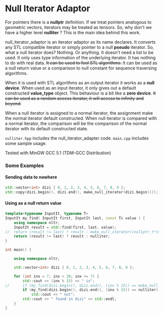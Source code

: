 # Null Iterator Adaptor

For pointers there is a **nullptr** definition. If we treat pointers analogous to geometric vectors, iterators may be treated as tensors. So, why don't we have a higher level **nulliter** ? This is the main idea behind this work.

null_iterator_adaptor is an iterator adaptor as its name declares. It converts any STL compatible iterator or simply pointer to a null **pseudo** iterator. So, what a null iterator does? Nothing. Or anything. It doesn't need a list to be used. It only uses type information of the underlying iterator. It has nothing to do with real data. ~~It can be used to fool STL algorithms.~~ It can be used as a null return value or a comparison to null constant for sequence traversing algorithms.

When it is used with STL algorithms as an output iterator it works as a **null device**. When used as an input iterator, it only gives out a default constructed **value_type** object. This behaviour is a bit like a **zero device**. ~~It can be used as a random access iterator, it will access to infinity and beyond.~~

When a null iterator is assigned to a normal iterator, the assignment make the normal iterator default constructed. When null iterator is compared with a normal iterator, the comparison will be the comparison of the normal iterator with its default constructed state.

`nulliter.hpp` includes the null_iterator_adapter code.
`main.cpp` includes some sample usage.

Tested with MinGW GCC 5.1 (TDM-GCC Distribution)

### Some Examples

#### Sending data to nowhere
```c++
std::vector<int> dizi { 0, 1, 2, 3, 4, 5, 6, 7, 8, 9 };
std::copy(dizi.begin(), dizi.end(), make_null_iterator(dizi.begin()));
```

#### Using as a null return value
```c++
template<typename InputIt, typename T>
InputIt my_find( InputIt first, InputIt last, const T& value ) {
	using namespace nltr;
	InputIt result = std::find(first, last, value);
//	return (result != last) ? result : make_null_iterator((nullptr_t*)nullptr);
	return (result != last) ? result : nulliter;
}

int main() {

	using namespace nltr;

	std::vector<int> dizi { 0, 1, 2, 3, 4, 5, 6, 7, 8, 9 };

	for (int inx = 7; inx < 30; inx += 7) {
		std::cout << (inx % 15) << " is";
//		if (my_find(dizi.begin(), dizi.end(), (inx % 15)) == make_null_iterator((nullptr_t*)nullptr))
		if (my_find(dizi.begin(), dizi.end(), (inx % 15)) == nulliter)
			std::cout << " not";
		std::cout << " found in dizi" << std::endl;
	}
}
  ```
